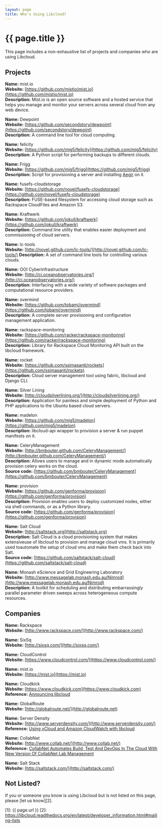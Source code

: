```yaml
---
layout: page
title: Who's Using Libcloud?
---
```


# {{ page.title }}

This page includes a non-exhaustive list of projects and companies who are
using Libcloud.

## Projects

**Name:** mist.io  
**Website:** [https://github.com/mistio/mist.io](https://github.com/mistio/mist.io)  
**Description:** Mist.io is an open source software and a hosted service that helps you manage and monitor your servers across several cloud from any web device.  

**Name:** Dewpoint  
**Website:** [https://github.com/secondstory/dewpoint](https://github.com/secondstory/dewpoint)  
**Description:** A command line tool for cloud computing.  

**Name:** felicity  
**Website:** [https://github.com/mig5/felicity](https://github.com/mig5/felicity)  
**Description:** A Python script for performing backups to different clouds.  

**Name:** Frigg  
**Website:** [https://github.com/mig5/frigg](https://github.com/mig5/frigg)  
**Description:** Script for provisioning a server and installing [Aegir](http://aegirproject.org/) on it.  

**Name:** fusefs-cloudstorage  
**Website:** [https://github.com/novel/fusefs-cloudstorage](https://github.com/novel/fusefs-cloudstorage)  
**Description:** FUSE-based filesystem for accessing cloud storage such as Rackspace CloudFiles and Amazon S3.

**Name:** Kraftwerk  
**Website:** [https://github.com/jokull/kraftwerk](https://github.com/jokull/kraftwerk)  
**Description:** Command line utility that enables easier deployment and commissioning of cloud servers.

**Name:** lc-tools  
**Website:** [http://novel.github.com/lc-tools/](http://novel.github.com/lc-tools/)
**Description:** A set of command line tools for controlling various clouds.

**Name:** OOI Cyberinfrastructure  
**Website:** [http://ci.oceanobservatories.org/](http://ci.oceanobservatories.org/)  
**Description:** Interfacing with a wide variety of software packages and computational resource providers.  

**Name:** overmind  
**Website:** [https://github.com/tobami/overmind](https://github.com/tobami/overmind)  
**Description:** A complete server provisioning and configuration management application.  

**Name:** rackspace-monitoring  
**Website:** [https://github.com/racker/rackspace-monitoring](https://github.com/racker/rackspace-monitoring)  
**Description:** Library for Rackspace Cloud Monitoring API built on the libcloud framework.

**Name:** rocket  
**Website:** [https://github.com/ssimasanti/rockets](https://github.com/ssimasanti/rockets)  
**Description:** Cloud server management tool using fabric, libcloud and Django CLI.  

**Name:** Silver Lining  
**Website:** [http://cloudsilverlining.org/](http://cloudsilverlining.org/)  
**Description:** Application for painless and simple deployment of Python and PHP applications to the Ubuntu based cloud servers.  

**Name:** madelon  
**Website:** [https://github.com/mig5/madelon](https://github.com/mig5/madelon)  
**Description:** libcloud-api wrapper to provision a server & run puppet manifests on it.  

**Name:** CeleryManagement  
**Website:** [http://bmbouter.github.com/CeleryManagement/](http://bmbouter.github.com/CeleryManagement/)  
**Description:** Allows users to manage and in dynamic mode automatically provision celery works on the cloud.   
**Source code:** [https://github.com/bmbouter/CeleryManagement](https://github.com/bmbouter/CeleryManagement)

**Name:** provision  
**Website:** [https://github.com/genforma/provision](https://github.com/genforma/provision)  
**Description:** Provision enables users to deploy customized nodes, either via shell commands, or as a Python library.   
**Source code:** [https://github.com/genforma/provision](https://github.com/genforma/provision)


**Name:** Salt Cloud  
**Website:** [http://saltstack.org](http://saltstack.org)  
**Description:** Salt Cloud is a cloud provisioning system that makes extensiveuse of libcloud to provision and manage cloud vms. It is primarily used toautomate the setup of cloud vms and make them check back into Salt.   
**Source code:** [https://github.com/saltstack/salt-cloud](https://github.com/saltstack/salt-cloud)

**Name:** Monash eScience and Grid Engineering Laboratory  
**Website:** [http://www.messagelab.monash.edu.au/Nimrod](http://www.messagelab.monash.edu.au/Nimrod)  
**Description:** A toolkit for scheduling and distributing embarrassingly parallel parameter driven sweeps across heterogeneous compute resources.

## Companies

**Name:** Rackspace  
**Website:** [http://www.rackspace.com/](http://www.rackspace.com/)

**Name:** SixSq  
**Website:** [http://sixsq.com/](http://sixsq.com/)

**Name:** CloudControl  
**Website:** [https://www.cloudcontrol.com/](https://www.cloudcontrol.com/)

**Name:** mist.io   
**Website:** [https://mist.io](https://mist.io)  

**Name:** Cloudkick  
**Website:** [https://www.cloudkick.com](https://www.cloudkick.com)  
**Reference:** [Announcing libcloud](https://www.cloudkick.com/blog/2009/jul/23/libcloud-announced/)

**Name:** GlobalRoute  
**Website:** [http://globalroute.net/](http://globalroute.net)

**Name:** Server Density  
**Website:** [http://www.serverdensity.com/](http://www.serverdensity.com/)  
**Reference:** [Using vCloud and Amazon CloudWatch with libcloud](http://blog.boxedice.com/2010/03/04/using-vcloud-and-amazon-cloudwatch-with-libcloud/)

**Name:** CollabNet  
**Website:** [http://www.collab.net/](http://www.collab.net/)  
**Reference:** [CollabNet Automates Build, Test And DevOps In The Cloud With New Version Of CollabNet Lab Management](http://www.itnewsonline.com/showprnstory.php?storyid=215128)

**Name:** Salt Stack  
**Website:** [http://saltstack.com/](http://saltstack.com/)  

## Not Listed?

If you or someone you know is using Libcloud but is not listed on this page,
please [let us know][2].

[1]: {{ page.url }}
[2]: https://libcloud.readthedocs.org/en/latest/developer_information.html#mailing-lists

